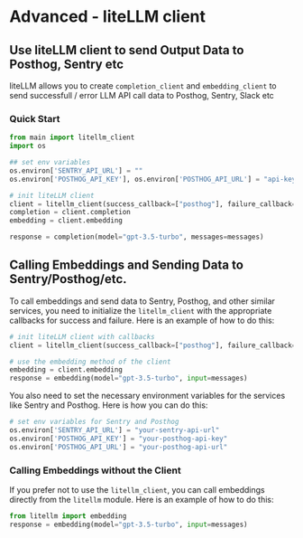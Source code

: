 # Advanced - liteLLM client

## Use liteLLM client to send Output Data to Posthog, Sentry etc
liteLLM allows you to create `completion_client` and `embedding_client` to send successfull / error LLM API call data to Posthog, Sentry, Slack etc

### Quick Start
```python
from main import litellm_client
import os

## set env variables
os.environ['SENTRY_API_URL'] = ""
os.environ['POSTHOG_API_KEY'], os.environ['POSTHOG_API_URL'] = "api-key", "api-url"

# init liteLLM client
client = litellm_client(success_callback=["posthog"], failure_callback=["sentry", "posthog"])
completion = client.completion
embedding = client.embedding

response = completion(model="gpt-3.5-turbo", messages=messages) 
```

## Calling Embeddings and Sending Data to Sentry/Posthog/etc.
To call embeddings and send data to Sentry, Posthog, and other similar services, you need to initialize the `litellm_client` with the appropriate callbacks for success and failure. Here is an example of how to do this:

```python
# init liteLLM client with callbacks
client = litellm_client(success_callback=["posthog"], failure_callback=["sentry", "posthog"])

# use the embedding method of the client
embedding = client.embedding
response = embedding(model="gpt-3.5-turbo", input=messages) 
```

You also need to set the necessary environment variables for the services like Sentry and Posthog. Here is how you can do this:

```python
# set env variables for Sentry and Posthog
os.environ['SENTRY_API_URL'] = "your-sentry-api-url"
os.environ['POSTHOG_API_KEY'] = "your-posthog-api-key"
os.environ['POSTHOG_API_URL'] = "your-posthog-api-url"
```

### Calling Embeddings without the Client
If you prefer not to use the `litellm_client`, you can call embeddings directly from the `litellm` module. Here is an example of how to do this:

```python
from litellm import embedding
response = embedding(model="gpt-3.5-turbo", input=messages) 
```
